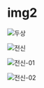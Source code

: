# img2
![두상](https://user-images.githubusercontent.com/111984910/189950177-d348b2e9-5c45-44d1-8021-e9769d4ea1cc.png)

![전신](https://user-images.githubusercontent.com/111984910/189948112-f2fdea5c-a85d-4310-9ee5-73e7519f49d8.png)

![전신-01](https://user-images.githubusercontent.com/111984910/189993433-570b6031-2210-40ff-a475-a0ad3bdf39f9.png)

![전신-02](https://user-images.githubusercontent.com/111984910/189994221-f8dfa2e5-45a4-414d-81a2-4e0ab5e481d9.png)
